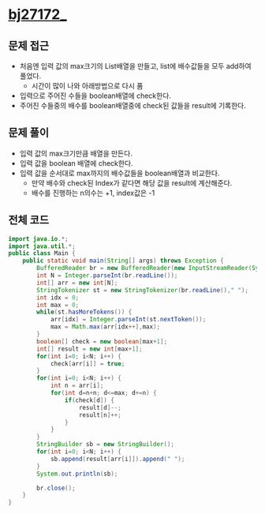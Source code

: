 # [bj27172_](https://www.acmicpc.net/problem/27172)

## 문제 접근

* 처음엔 입력 값의 max크기의 List배열을 만들고, list에 배수값들을 모두 add하여 풀었다.
  * 시간이 많이 나와 아래방법으로 다시 품
* 입력으로 주어진 수들을 boolean배열에 check한다.
* 주어진 수들중의 배수를 boolean배열중에 check된 값들을 result에 기록한다.

## 문제 풀이
- 입력 값의 max크기만큼 배열을 만든다.
- 입력 값을 boolean 배열에 check한다.
- 입력 값을 순서대로 max까지의 배수값들을 boolean배열과 비교한다.
  - 만약 배수와 check된 Index가 같다면 해당 값을 result에 계산해준다.
  - 배수를 진행하는 n의수는 +1, index값은 -1

## 전체 코드

```java
import java.io.*;
import java.util.*;
public class Main {
    public static void main(String[] args) throws Exception {
        BufferedReader br = new BufferedReader(new InputStreamReader(System.in));
        int N = Integer.parseInt(br.readLine());
        int[] arr = new int[N];
        StringTokenizer st = new StringTokenizer(br.readLine()," ");
        int idx = 0;
        int max = 0;
        while(st.hasMoreTokens()) {
            arr[idx] = Integer.parseInt(st.nextToken());
            max = Math.max(arr[idx++],max);
        }
        boolean[] check = new boolean[max+1];
        int[] result = new int[max+1];
        for(int i=0; i<N; i++) {
            check[arr[i]] = true;
        }
        for(int i=0; i<N; i++) {
            int n = arr[i];
            for(int d=n+n; d<=max; d+=n) {
                if(check[d]) {
                    result[d]--;
                    result[n]++;
                }
            }
        }
        StringBuilder sb = new StringBuilder();
        for(int i=0; i<N; i++) {
            sb.append(result[arr[i]]).append(" ");
        }
        System.out.println(sb);

        br.close();
    }
}
```
